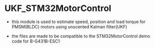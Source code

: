 # UKF_STM32MotorControl

- this module is used to estimate speed, position and load torque for PMSM(BLDC) motors using unscented Kalman filter(UKF)

- the files are made to be compatible to the STM32MotorControl demo code for B-G431B-ESC1
